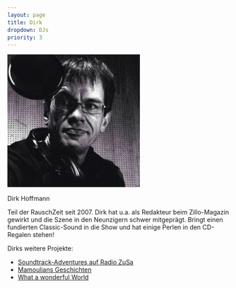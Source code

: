 ```yaml
---
layout: page
title: Dirk
dropdown: DJs
priority: 3
---
```

<p><img style="border: 0px none;" alt="RZ_Portrait_Dirk_2013" src="/uploads/2013/12/RZ_Portrait_Dirk_2013-300x300.jpg" width="300" height="300" /></p>

<p>Dirk Hoffmann</p>

<p>Teil der RauschZeit seit 2007. Dirk hat u.a. als Redakteur beim Zillo-Magazin gewirkt und die Szene in den Neunzigern schwer mitgeprägt. Bringt einen fundierten Classic-Sound in die Show und hat einige Perlen in den CD-Regalen stehen!</p>

Dirks weitere Projekte:

*   [Soundtrack-Adventures auf Radio ZuSa](http://soundtrackadventures.blogspot.de/)
*   [Mamoulians Geschichten](http://mamouliansgeschichten.blogspot.de/)
*   [What a wonderful World](https://www.facebook.com/1001wonderfulworlds)
